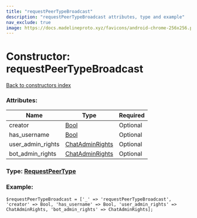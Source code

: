 ```yaml
---
title: "requestPeerTypeBroadcast"
description: "requestPeerTypeBroadcast attributes, type and example"
nav_exclude: true
image: https://docs.madelineproto.xyz/favicons/android-chrome-256x256.png
---
```

# Constructor: requestPeerTypeBroadcast  
[Back to constructors index](/API_docs/constructors/index.html)



### Attributes:

| Name     |    Type       | Required |
|----------|---------------|----------|
|creator|[Bool](/API_docs/types/Bool.html) | Optional|
|has\_username|[Bool](/API_docs/types/Bool.html) | Optional|
|user\_admin\_rights|[ChatAdminRights](/API_docs/types/ChatAdminRights.html) | Optional|
|bot\_admin\_rights|[ChatAdminRights](/API_docs/types/ChatAdminRights.html) | Optional|



### Type: [RequestPeerType](/API_docs/types/RequestPeerType.html)


### Example:

```
$requestPeerTypeBroadcast = ['_' => 'requestPeerTypeBroadcast', 'creator' => Bool, 'has_username' => Bool, 'user_admin_rights' => ChatAdminRights, 'bot_admin_rights' => ChatAdminRights];
```  
